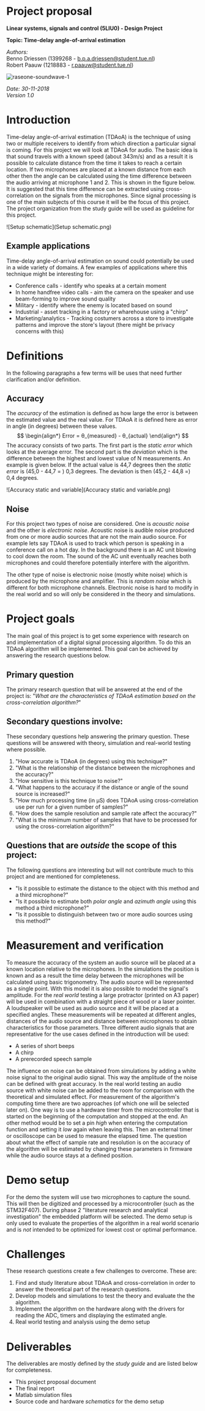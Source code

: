 # Project proposal

**Linear systems, signals and control (5LIU0) - Design Project**

**Topic: Time-delay angle-of-arrival estimation**

*Authors:*  
Benno Driessen (1399268 - b.p.a.driessen@student.tue.nl)  
Robert Paauw (1218883 - r.paauw@student.tue.nl)  

![raseone-soundwave-1](raseone-soundwave-1.png)

*Date: 30-11-2018*  
*Version 1.0*


<div style="page-break-after: always;"></div>

# Introduction
Time-delay angle-of-arrival estimation (TDAoA) is the technique of using two or multiple receivers to identify from which direction a particular signal is coming. For this project we will look at TDAoA for audio. The basic idea is that sound travels with a known speed (about 343m/s) and as a result it is possible to calculate distance from the time it takes to reach a certain location. If two microphones are placed at a known distance from each other then the angle can be calculated using the time difference between the audio arriving at microphone 1 and 2. This is shown in the figure below. It is suggested that this time difference can be extracted using cross-correlation on the signals from the microphones. Since signal processing is one of the main subjects of this course it will be the focus of this project. The project organization from the study guide will be used as guideline for this project.

![Setup schematic](Setup schematic.png)

## Example applications

Time-delay angle-of-arrival estimation on sound could potentially be used in a wide variety of domains. A few examples of applications where this technique might be interesting for:

- Conference calls - identify who speaks at a certain moment
- In home handfree video calls - aim the camera on the speaker and use beam-forming to improve sound quality
- Military - identify where the enemy is located based on sound
- Industrial - asset tracking in a factory or wharehouse using a "chirp"
- Marketing/analytics - Tracking costumers across a store to investigate patterns and improve the store's layout (there might be privacy concerns with this)

# Definitions

In the following paragraphs a few terms will be uses that need further clarification and/or definition.

## Accuracy

The *accuracy* of the estimation is defined as how large the error is between the estimated value and the real value. For TDAoA it is defined here as error in angle (in degrees) between these values.
$$
\begin{align*}
Error = θ_{measured} - θ_{actual}
\end{align*}
$$
The accuracy consists of two parts. The first part is the *static error* which looks at the average error. The second part is the *deviation* which is the difference between the highest and lowest value of N measurements. An example is given below. If the actual value is 44,7 degrees then the *static error* is (45,0 - 44,7 = ) 0,3 degrees. The deviation is then (45,2 - 44,8 =) 0,4 degrees.

![Accuracy static and variable](Accuracy static and variable.png)

## Noise

For this project two types of noise are considered. One is *acoustic noise* and the other is *electronic noise*. Acoustic noise is audible noise produced from one or more audio sources that are not the main audio source.  For example lets say TDAoA is used to track which person is speaking in a conference call on a hot day. In the background there is an AC unit blowing to cool down the room. The sound of the AC unit eventually reaches both microphones and could therefore potentially interfere with the algorithm.

The other type of noise is electronic noise (mostly white noise) which is produced by the microphone and amplifier. This is *random noise* which is different for both microphone channels. Electronic noise is hard to modify in the real world and so will only be considered in the theory and simulations.

<div style="page-break-after: always;"></div>

# Project goals

The main goal of this project is to get some experience with research on and implementation of a digital signal processing algorithm. To do this an TDAoA algorithm will be implemented. This goal can be achieved by answering the research questions below.

## Primary question

The primary research question that will be answered at the end of the project is:
"*What are the characteristics of TDAoA estimation based on the cross-correlation algorithm?*"

## Secondary questions involve:

These secondary questions help answering the primary question. These questions will be answered with theory, simulation and real-world testing where possible.

1. "How accurate is TDAoA (in degrees) using this technique?"
1. "What is the relationship of the distance between the microphones and the accuracy?"
1. "How sensitive is this technique to noise?"
1. "What happens to the accuracy if the distance or angle of the sound source is increased?"
1. "How much processing time (in µS) does TDAoA using cross-correlation use per run for a given number of samples?"
1. "How does the sample resolution and sample rate affect the accuracy?"
1. "What is the minimum number of samples that have to be processed for using the cross-correlation algorithm?"

## Questions that are *outside* the scope of this project:

The following questions are interesting but will not contribute much to this project and are mentioned for completeness.

- "Is it possible to estimate the distance to the object with this method and a third microphone?"
- "Is it possible to estimate both *polar angle* and *azimuth angle* using this method a third microphone?"
- "Is it possible to distinguish between two or more audio sources using this method?"

<div style="page-break-after: always;"></div>

# Measurement and verification

To measure the accuracy of the system an audio source will be placed at a known location relative to the microphones. In the simulations the position is known and as a result the time delay between the microphones will be calculated using basic trigonometry. The audio source will be represented as a single point. With this model it is also possible to model the signal's amplitude.
For the *real world* testing a large protractor (printed on A3 paper) will be used in combination with a straight piece of wood or a laser pointer. A loudspeaker will be used as audio source and it will be placed at a specified angles. These measurements will be repeated at different angles, distances of the audio source and distance between microphones to obtain characteristics for those parameters. Three different audio signals that are representative for the use cases defined in the introduction will be used:

- A series of short beeps
- A chirp
- A prerecorded speech sample

The influence on noise can be obtained from simulations by adding a white noise signal to the original audio signal. This way the amplitude of the noise can be defined with great accuracy. In the real world testing an audio source with white noise can be added to the room for comparison with the theoretical and simulated effect.
For measurement of the algorithm's computing time there are two approaches (of which one will be selected later on). One way is to use a hardware timer from the microcontroller that is started on the beginning of the computation and stopped at the end. An other method would be to set a pin *high* when entering the computation function and setting it *low* again when leaving this. Then an external timer or oscilloscope can be used to measure the elapsed time.
The question about what the effect of sample rate and resolution is on the accuracy of the algorithm will be estimated by changing these parameters in firmware while the audio source stays at a defined position.

<div style="page-break-after: always;"></div>

# Demo setup

For the demo the system will use two microphones to capture the sound. This will then be digitized and processed by a microcontroller (such as the STM32F407). During phase 2 "literature research and analytical investigation" the embedded platform will be selected. The demo setup is only used to evaluate the properties of the algorithm in a real world scenario and is *not* intended to be optimized for lowest cost or optimal performance.


# Challenges

These research questions create a few challenges to overcome. These are:

1. Find and study literature about TDAoA and cross-correlation in order to answer the theoretical part of the research questions. 
2. Develop models and simulations to test the theory and evaluate the the algorithm.
3. Implement the algorithm on the hardware along with the drivers for reading the ADC, timers and displaying the estimated angle.
4. Real world testing and analysis using the demo setup

# Deliverables

The deliverables are mostly defined by the *study guide* and are listed below for completeness.

- This project proposal document
- The final report
- Matlab simulation files
- Source code and hardware *schematics* for the demo setup

